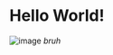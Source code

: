 # Hello World! 

![image](https://www.gstatic.com/mobilesdk/160503_mobilesdk/logo/2x/firebase_28dp.png)
*bruh*
